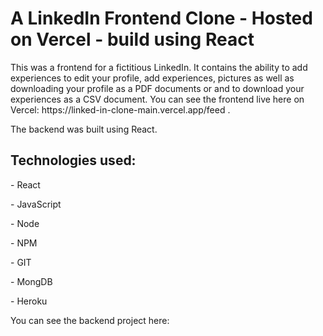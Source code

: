 <h1>A LinkedIn Frontend Clone - Hosted on Vercel - build using React</h1>
<p>This was a frontend for a fictitious LinkedIn. It contains the ability to add experiences to edit your profile, add experiences, pictures as well as downloading your profile as a PDF documents or and to download your experiences as a CSV document.  You can see the frontend live here on Vercel: https://linked-in-clone-main.vercel.app/feed .</p>
<p>The backend was built using React. </p>
<h2>Technologies used:</h2>
<p>- React</p>
<p>- JavaScript</p>
<p>- Node</p>
<p>- NPM</p>
<p>- GIT</p>
<p>- MongDB</p>
<p>- Heroku</p>
<p>You can see the backend project here:</p>
<a href="https://github.com/razz1000/Backend_BuildWeek_3_LinkedIn">
